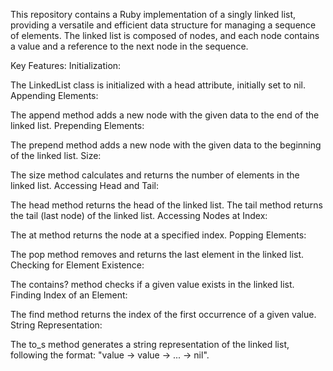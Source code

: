 This repository contains a Ruby implementation of a singly linked list, providing a versatile and efficient data structure for managing a sequence of elements. The linked list is composed of nodes, and each node contains a value and a reference to the next node in the sequence.

Key Features:
Initialization:

The LinkedList class is initialized with a head attribute, initially set to nil.
Appending Elements:

The append method adds a new node with the given data to the end of the linked list.
Prepending Elements:

The prepend method adds a new node with the given data to the beginning of the linked list.
Size:

The size method calculates and returns the number of elements in the linked list.
Accessing Head and Tail:

The head method returns the head of the linked list.
The tail method returns the tail (last node) of the linked list.
Accessing Nodes at Index:

The at method returns the node at a specified index.
Popping Elements:

The pop method removes and returns the last element in the linked list.
Checking for Element Existence:

The contains? method checks if a given value exists in the linked list.
Finding Index of an Element:

The find method returns the index of the first occurrence of a given value.
String Representation:

The to_s method generates a string representation of the linked list, following the format: "value -> value -> ... -> nil".
